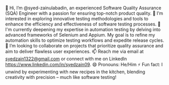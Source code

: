 👋 Hi, I’m @syed-zainulabadin, an experienced Software Quality Assurance (SQA) Engineer with a passion for ensuring top-notch product quality.
👀 I’m interested in exploring innovative testing methodologies and tools to enhance the efficiency and effectiveness of software testing processes.
🌱 I'm currently deepening my expertise in automation testing by delving into advanced frameworks of Selenium and Appium. My goal is to refine my automation skills to optimize testing workflows and expedite release cycles.
💞️ I’m looking to collaborate on projects that prioritize quality assurance and aim to deliver flawless user experiences.
📫 Reach me via email at syedzain1322@gmail.com or connect with me on LinkedIn https://www.linkedin.com/in/syedzain09.
😄 Pronouns: He/Him
⚡ Fun fact: I unwind by experimenting with new recipes in the kitchen, blending creativity with precision – much like software testing!

<!---
syed-zainulabadin/syed-zainulabadin is a ✨ special ✨ repository because its `README.md` (this file) appears on your GitHub profile.
You can click the Preview link to take a look at your changes.
--->
